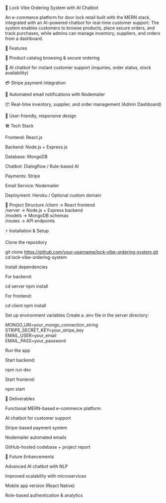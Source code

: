 🔐 Lock Vibe Ordering System with AI Chatbot

An e-commerce platform for door lock retail built with the MERN stack, integrated with an AI-powered chatbot for real-time customer support. The system enables customers to browse products, place secure orders, and track purchases, while admins can manage inventory, suppliers, and orders from a dashboard.

🚀 Features

🛒 Product catalog browsing & secure ordering

🤖 AI chatbot for instant customer support (inquiries, order status, stock availability)

💳 Stripe payment integration

📧 Automated email notifications with Nodemailer

📦 Real-time inventory, supplier, and order management (Admin Dashboard)

📱 User-friendly, responsive design

🛠 Tech Stack

Frontend: React.js

Backend: Node.js + Express.js

Database: MongoDB

Chatbot: Dialogflow / Rule-based AI

Payments: Stripe

Email Service: Nodemailer

Deployment: Heroku / Optional custom domain

📂 Project Structure
/client   -> React frontend  
/server   -> Node.js + Express backend  
/models   -> MongoDB schemas  
/routes   -> API endpoints  

⚡ Installation & Setup

Clone the repository

git clone https://github.com/your-username/lock-vibe-ordering-system.git
cd lock-vibe-ordering-system


Install dependencies

For backend:

cd server
npm install


For frontend:

cd client
npm install


Set up environment variables
Create a .env file in the server directory:

MONGO_URI=your_mongo_connection_string  
STRIPE_SECRET_KEY=your_stripe_key  
EMAIL_USER=your_email  
EMAIL_PASS=your_password  


Run the app

Start backend:

npm run dev


Start frontend:

npm start

🎯 Deliverables

Functional MERN-based e-commerce platform

AI chatbot for customer support

Stripe-based payment system

Nodemailer automated emails

GitHub-hosted codebase + project report

📌 Future Enhancements

Advanced AI chatbot with NLP

Improved scalability with microservices

Mobile app version (React Native)

Role-based authentication & analytics
